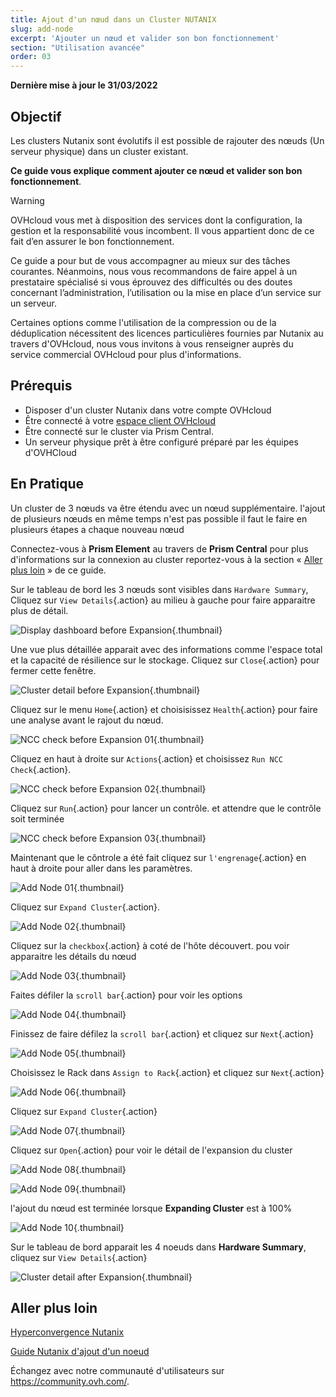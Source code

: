 ```yaml
---
title: Ajout d'un nœud dans un Cluster NUTANIX
slug: add-node
excerpt: 'Ajouter un nœud et valider son bon fonctionnement'
section: "Utilisation avancée"
order: 03
---
```


**Dernière mise à jour le 31/03/2022**

## Objectif

Les clusters Nutanix sont évolutifs il est possible de rajouter des nœuds (Un serveur physique) dans un cluster existant.

**Ce guide vous explique comment ajouter ce nœud et valider son bon fonctionnement**.


> [!warning]
> OVHcloud vous met à disposition des services dont la configuration, la gestion et la responsabilité vous incombent. Il vous appartient donc de ce fait d’en assurer le bon fonctionnement.
>
> Ce guide a pour but de vous accompagner au mieux sur des tâches courantes. Néanmoins, nous vous recommandons de faire appel à un prestataire spécialisé si vous éprouvez des difficultés ou des doutes concernant l’administration, l’utilisation ou la mise en place d’un service sur un serveur.
>
> Certaines options comme l'utilisation de la compression ou de la déduplication nécessitent des licences particulières fournies par Nutanix au travers d'OVHcloud, nous vous invitons à vous renseigner auprès du service commercial OVHcloud pour plus d'informations.

## Prérequis

- Disposer d'un cluster Nutanix dans votre compte OVHcloud
- Être connecté à votre [espace client OVHcloud](https://www.ovh.com/auth/?action=gotomanager&from=https://www.ovh.com/fr/&ovhSubsidiary=fr)
- Être connecté sur le cluster via Prism Central.
- Un serveur physique prêt à être configuré préparé par les équipes d'OVHCloud

## En Pratique

Un cluster de 3 nœuds va être étendu avec un nœud supplémentaire. l'ajout de plusieurs nœuds en même temps n'est pas possible il faut le faire en plusieurs étapes a chaque nouveau nœud

Connectez-vous à **Prism Element** au travers de **Prism Central** pour plus d'informations sur la connexion au cluster reportez-vous à la section « [Aller plus loin](#gofurther) » de ce guide. 

Sur le tableau de bord les 3 nœuds sont visibles dans `Hardware Summary`, Cliquez sur `View Details`{.action} au milieu à gauche pour faire apparaitre plus de détail.

![Display dashboard before Expansion](images/DisplayDashboardBefore.PNG){.thumbnail}

Une vue plus détaillée apparait avec des informations comme l'espace total et la capacité de résilience sur le stockage. Cliquez sur `Close`{.action} pour fermer cette fenêtre.

![Cluster detail before Expansion](images/ClusterDetailBeforeFromDashboard.PNG){.thumbnail}

Cliquez sur le menu `Home`{.action} et choisisissez `Health`{.action} pour faire une analyse avant le rajout du nœud.

![NCC check before Expansion 01](images/CheckBeforeAdd01.PNG){.thumbnail}

Cliquez en haut à droite sur `Actions`{.action} et choisissez `Run NCC Check`{.action}.

![NCC check before Expansion 02](images/CheckBeforeAdd02.PNG){.thumbnail}

Cliquez sur `Run`{.action} pour lancer un contrôle. et attendre que le contrôle soit terminée

![NCC check before Expansion 03](images/CheckBeforeAdd03.PNG){.thumbnail}

Maintenant que le côntrole a été fait cliquez sur `l'engrenage`{.action} en haut à droite pour aller dans les paramètres.

![Add Node 01](images/AddNode01.PNG){.thumbnail}

Cliquez sur `Expand Cluster`{.action}.

![Add Node 02](images/AddNode02.PNG){.thumbnail}

Cliquez sur la `checkbox`{.action} à coté de l'hôte découvert. pou voir apparaitre les détails du nœud

![Add Node 03](images/AddNode03.PNG){.thumbnail}

Faites défiler la `scroll bar`{.action} pour voir les options

![Add Node 04](images/AddNode04.PNG){.thumbnail}

Finissez de faire défilez la `scroll bar`{.action} et cliquez sur `Next`{.action}

![Add Node 05](images/AddNode05.PNG){.thumbnail}

Choisissez le Rack dans `Assign to Rack`{.action} et cliquez sur `Next`{.action}

![Add Node 06](images/AddNode06.PNG){.thumbnail}

Cliquez sur `Expand Cluster`{.action}

![Add Node 07](images/AddNode07.PNG){.thumbnail}

Cliquez sur `Open`{.action} pour voir le détail de l'expansion du cluster

![Add Node 08](images/AddNode08.PNG){.thumbnail}

![Add Node 09](images/AddNode09.PNG){.thumbnail}

l'ajout du nœud est terminée lorsque  **Expanding Cluster** est à 100%

![Add Node 10](images/AddNode10.PNG){.thumbnail}

Sur le tableau de bord apparait les 4 noeuds dans **Hardware Summary**, cliquez sur `View Details`{.action}

![Cluster detail after Expansion](images/CLusterDetailAfterFromDashboard.PNG){.thumbnail}

## Aller plus loin <a name="gofurther"></a>


[Hyperconvergence Nutanix](https://docs.ovh.com/fr/nutanix/nutanix-hci/)



[Guide Nutanix d'ajout d'un noeud](https://portal.nutanix.com/page/documents/details?targetId=Web-Console-Guide-Prism-v5_20:wc-cluster-expand-wc-t.html)

Échangez avec notre communauté d'utilisateurs sur <https://community.ovh.com/>.

